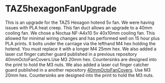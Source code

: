 # TAZ5hexagonFanUpgrade
This is an upgrade for the TAZ5 Hexagon hotend 5v fan. We were having issues with PLA heat creep.
This fan duct allows an upgrade to a 40mm cooling fan. We chose a Noctua NF-A4x10 5v 40x10mm cooling fan. This allowed for minimal wiring changes and has performed well on 15 hour plus PLA prints.
It bolts under the carriage via the lefthand M4 hex holding the hotend. You must replace it with a longer M4 25mm hex.
We also added a laser cut finger catcher guard published in a previous repository 40mmOctoFanCovers.Use M3 20mm hex. Countersinks are designed into the print to hold the M3 nuts.
We also added a laser cut finger catcher guard published in a another repository [ 40mmOctoFanCovers](https://github.com/jawadejr/40mmOctoFanCovers.git). Use M3 20mm hex. Countersinks are designed into the print to hold the M3 nuts.
